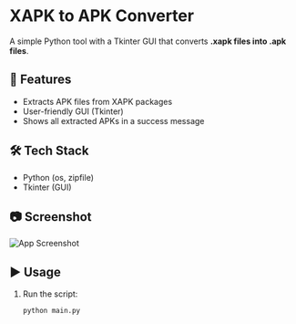 # XAPK to APK Converter

A simple Python tool with a Tkinter GUI that converts **.xapk files into .apk files**.

## 🚀 Features
- Extracts APK files from XAPK packages
- User-friendly GUI (Tkinter)
- Shows all extracted APKs in a success message

## 🛠️ Tech Stack
- Python (os, zipfile)
- Tkinter (GUI)

## 📷 Screenshot
![App Screenshot](screenshot.png)  <!-- Upload a screenshot in your repo -->

## ▶️ Usage
1. Run the script:
   ```bash
   python main.py

